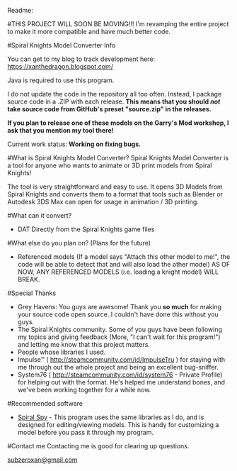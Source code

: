 Readme:

#THIS PROJECT WILL SOON BE MOVING!!! I'm revamping the entire project to make it more compatible and have much better code.

#Spiral Knights Model Converter Info

You can get to my blog to track development here: https://xanthedragon.blogspot.com/

Java is required to use this program.

I do not update the code in the repository all too often. Instead, I package source code in a .ZIP with each release. **This means that you should *not* take source code from GitHub's preset "source.zip" in the releases.** 

**If you plan to release one of these models on the Garry's Mod workshop, I ask that you mention my tool there!**

Current work status: **Working on fixing bugs.**

#What is Spiral Knights Model Converter?
Spiral Knights Model Converter is a tool for anyone who wants to animate or 3D print models from Spiral Knights!

The tool is very straightforward and easy to use. It opens 3D Models from Spiral Knights and converts them to a format that tools such as Blender or Autodesk 3DS Max can open for usage in animation / 3D printing.


#What can it convert?
 - DAT Directly from the Spiral Knights game files

#What else do you plan on? (Plans for the future)
 - Referenced models (If a model says "Attach this other model to me!", the code will be able to detect that and will also load the other model) AS OF NOW, ANY REFERENCED MODELS (i.e. loading a knight model) WILL BREAK.

#Special Thanks
 - Grey Havens: You guys are awesome! Thank you **so much** for making your source code open source. I couldn't have done this without you guys.
 - The Spiral Knights community. Some of you guys have been following my topics and giving feedback (More, "I can't wait for this program!") and letting me know that this project matters.
 - People whose libraries I used.
 - Impulse™ ( http://steamcommunity.com/id/ImpulseTru ) for staying with me through out the whole project and being an excellent bug-sniffer.
 - System76 ( http://steamcommunity.com/id/system76 - Private Profile) for helping out with the format. He's helped me understand bones, and we've been working together for a while now.
 
#Recommended software
 - [Spiral Spy](http://spiral.onyxbits.de/download/) - This program uses the same libraries as I do, and is designed for editing/viewing models. This is handy for customizing a model before you pass it through my program.

#Contact me
Contacting me is good for clearing up questions.

subzeroxan@gmail.com
